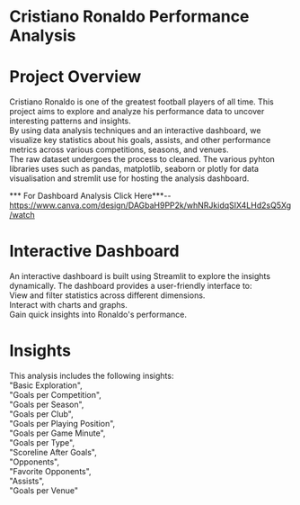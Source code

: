 # Cristiano Ronaldo Performance Analysis

# Project Overview
Cristiano Ronaldo is one of the greatest football players of all time. This project aims to explore and analyze his performance data to uncover interesting patterns and insights.   
By using data analysis techniques and an interactive dashboard, we visualize key statistics about his goals, assists, and other performance metrics across various competitions, seasons, and venues.  
The raw dataset undergoes the process to cleaned. The various pyhton libraries uses such as pandas, matplotlib, seaborn or plotly for data visualisation and stremlit use for hosting the analysis dashboard.  

*** For Dashboard Analysis Click Here***--https://www.canva.com/design/DAGbaH9PP2k/whNRJkidqSIX4LHd2sQ5Xg/watch

# Interactive Dashboard
An interactive dashboard is built using Streamlit to explore the insights dynamically. The dashboard provides a user-friendly interface to:  
View and filter statistics across different dimensions.  
Interact with charts and graphs.  
Gain quick insights into Ronaldo's performance.  

# Insights 
This analysis includes the following insights:  
"Basic Exploration",   
"Goals per Competition",   
"Goals per Season",   
"Goals per Club",   
"Goals per Playing Position",   
"Goals per Game Minute",   
"Goals per Type",   
"Scoreline After Goals",  
"Opponents",   
"Favorite Opponents",   
"Assists",   
"Goals per Venue"  
